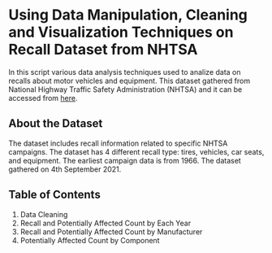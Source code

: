 # Using Data Manipulation, Cleaning and Visualization Techniques on Recall Dataset from NHTSA
 In this script various data analysis techniques used to analize data on recalls about motor vehicles and equipment. This dataset gathered from National Highway Traffic Safety Administration (NHTSA) and it can be accessed from [here](https://catalog.data.gov/dataset/recalls-data).

## About the Dataset
 The dataset includes recall information related to specific NHTSA campaigns. The dataset has 4 different recall type: tires, vehicles, car seats, and equipment. The earliest campaign data is from 1966. The dataset gathered on 4th September 2021. 

## Table of Contents
1. Data Cleaning
2. Recall and Potentially Affected Count by Each Year
3. Recall and Potentially Affected Count by Manufacturer
4. Potentially Affected Count by Component
